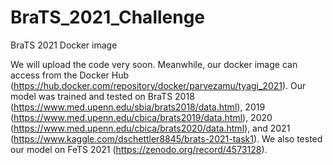 # BraTS_2021_Challenge
BraTS 2021 Docker image 

We will upload the code very soon. Meanwhile, our docker image can access from the Docker Hub (https://hub.docker.com/repository/docker/parvezamu/tyagi_2021). 
Our model was trained and tested on BraTS 2018 (https://www.med.upenn.edu/sbia/brats2018/data.html), 2019 (https://www.med.upenn.edu/cbica/brats2019/data.html), 2020 (https://www.med.upenn.edu/cbica/brats2020/data.html), and 2021 (https://www.kaggle.com/dschettler8845/brats-2021-task1). We also tested our model on FeTS 2021 (https://zenodo.org/record/4573128).

